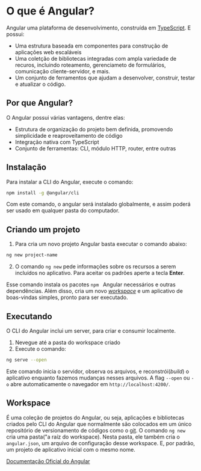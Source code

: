 # O que é Angular?

Angular uma plataforma de desenvolvimento, construída em [TypeScript](https://www.typescriptlang.org/). E possui:
* Uma estrutura baseada em componentes para construção de aplicações web escaláveis
* Uma coletção de bibliotecas integradas com ampla variedade de recuros, incluindo roteamento, gerenciameto de formulários, comunicação cliente-servidor, e mais.
* Um conjunto de ferramentos que ajudam a desenvolver, construir, testar e atualizar o código.

## Por que Angular?
O Angular possui várias vantagens, dentre elas:
* Estrutura de organização do projeto bem definida, promovendo simplicidade e reaproveitamento de código
* Integração nativa com TypeScript
* Conjunto de ferramentas: CLI, módulo HTTP, router, entre outras

## Instalação
Para instalar a CLI do Angular, execute o comando:
```bash
npm install -g @angular/cli
```
Com este comando, o angular será instalado globalmente, e assim poderá ser usado em qualquer pasta do computador.

## Criando um projeto
1. Para cria um novo projeto Angular basta executar o comando abaixo:
```bash
ng new project-name
```
2. O comando `ng new` pede informações sobre os recursos a serem incluídos no aplicativo. Para aceitar os padrões aperte a tecla **Enter**.

Esse comando instala os pacotes `npm ` Angular necessários e outras dependências. Além disso, cria um novo [_workspace_](#workspace) e um aplicativo de boas-vindas simples, pronto para ser executado.

## Executando
O CLI do Angular inclui um server, para criar e consumir localmente.
1. Nevegue até a pasta do workspace criado
2. Execute o comando:
```bash
ng serve --open
```
Este comando inicia o servidor, observa os arquivos, e reconstrói(_build_) o aplicativo enquanto fazemos mudanças nesses arquivos.
A flag `--open` ou `-o` abre automaticamente o navegador em `http://localhost:4200/`.

## Workspace
É uma coleção de projetos do Angular, ou seja, aplicações e bibliotecas criados pelo CLI do Angular que normalmente são colocados em um único repositório de versionamento de códigos como o [git](https://git-scm.com/).
O comando `ng new` cria uma pasta("a raíz do workspace). Nesta pasta, ele também cria o `angular.json`, um arquivo de configuração desse workspace. E, por padrão, um projeto de aplicativo inicial com o mesmo nome.

[Documentação Oficial do Angular](https://angular.io/docs)
